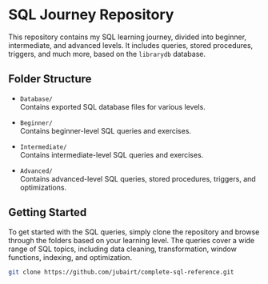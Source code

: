 # SQL Journey Repository

This repository contains my SQL learning journey, divided into beginner, intermediate, and advanced levels. It includes queries, stored procedures, triggers, and much more, based on the `librarydb` database.

## Folder Structure

- `Database/`  
  Contains exported SQL database files for various levels.
  
- `Beginner/`  
  Contains beginner-level SQL queries and exercises.
  
- `Intermediate/`  
  Contains intermediate-level SQL queries and exercises.
  
- `Advanced/`  
  Contains advanced-level SQL queries, stored procedures, triggers, and optimizations.

## Getting Started

To get started with the SQL queries, simply clone the repository and browse through the folders based on your learning level. The queries cover a wide range of SQL topics, including data cleaning, transformation, window functions, indexing, and optimization.

```bash
git clone https://github.com/jubairt/complete-sql-reference.git
